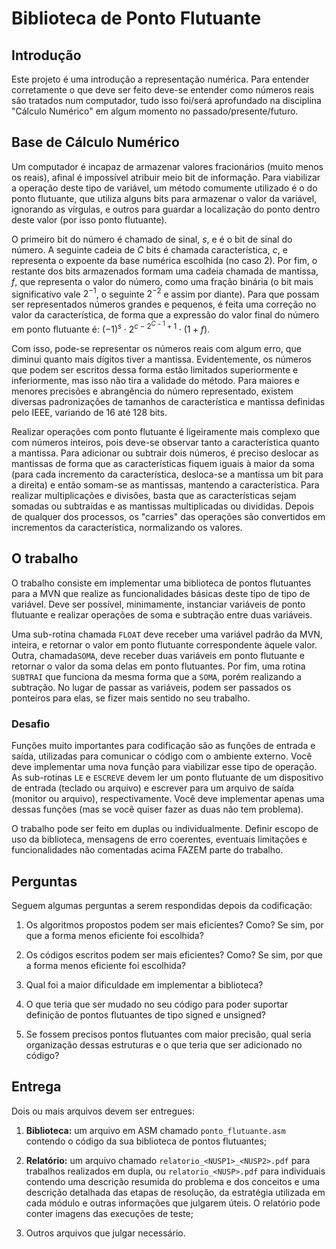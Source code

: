 # Biblioteca de Ponto Flutuante

## Introdução

Este projeto é uma introdução a representação numérica. Para entender
corretamente o que deve ser feito deve-se entender como números reais
são tratados num computador, tudo isso foi/será aprofundado na
disciplina "Cálculo Numérico" em algum momento no
passado/presente/futuro.

## Base de Cálculo Numérico

Um computador é incapaz de armazenar valores fracionários (muito menos
os reais), afinal é impossível atribuir meio bit de informação. Para
viabilizar a operação deste tipo de variável, um método comumente
utilizado é o do ponto flutuante, que utiliza alguns bits para armazenar
o valor da variável, ignorando as vírgulas, e outros para guardar a
localização do ponto dentro deste valor (por isso ponto flutuante).

O primeiro bit do número é chamado de sinal, $s$, e é o bit de sinal do
número. A seguinte cadeia de $C$ bits é chamada característica, $c$, e
representa o expoente da base numérica escolhida (no caso 2). Por fim, o
restante dos bits armazenados formam uma cadeia chamada de mantissa,
$f$, que representa o valor do número, como uma fração binária (o bit
mais significativo vale $2^{-1}$, o seguinte $2^{-2}$ e assim por
diante). Para que possam ser representados números grandes e pequenos, é
feita uma correção no valor da característica, de forma que a expressão
do valor final do número em ponto flutuante é:
$(-1)^s\cdot2^{c-2^{C-1}+1}\cdot(1+f)$.

Com isso, pode-se representar os números reais com algum erro, que
diminui quanto mais dígitos tiver a mantissa. Evidentemente, os números
que podem ser escritos dessa forma estão limitados superiormente e
inferiormente, mas isso não tira a validade do método. Para maiores e
menores precisões e abrangência do número representado, existem diversas
padronizações de tamanhos de característica e mantissa definidas pelo
IEEE, variando de 16 até 128 bits.

Realizar operações com ponto flutuante é ligeiramente mais complexo que
com números inteiros, pois deve-se observar tanto a característica quanto a
mantissa. Para adicionar ou subtrair dois números, é preciso deslocar as
mantissas de forma que as características fiquem iguais à maior da soma
(para cada incremento da característica, desloca-se a mantissa um bit
para a direita) e então somam-se as mantissas, mantendo a
característica. Para realizar multiplicações e divisões, basta que as
características sejam somadas ou subtraídas e as mantissas multiplicadas
ou divididas. Depois de qualquer dos processos, os "carries" das
operações são convertidos em incrementos da característica, normalizando
os valores.

## O trabalho

O trabalho consiste em implementar uma biblioteca de pontos flutuantes
para a MVN que realize as funcionalidades básicas deste tipo de tipo de
variável. Deve ser possível, minimamente, instanciar variáveis de ponto
flutuante e realizar operações de soma e subtração entre duas variáveis.

Uma sub-rotina chamada `FLOAT` deve receber uma variável padrão da MVN,
inteira, e retornar o valor em ponto flutuante correspondente àquele
valor. Outra, chamada`SOMA`, deve receber duas variáveis em
ponto flutuante e retornar o valor da soma delas em ponto flutuantes.
Por fim, uma rotina `SUBTRAI` que funciona da mesma forma que a
`SOMA`, porém realizando a subtração. No lugar de passar as variáveis,
podem ser passados os ponteiros para elas, se fizer mais sentido no seu
trabalho.

### Desafio

Funções muito importantes para codificação são as funções de
entrada e saída, utilizadas para comunicar o código com o ambiente
externo. Você deve implementar uma nova função para viabilizar esse tipo
de operação. As sub-rotinas `LE` e `ESCREVE` devem ler um ponto
flutuante de um dispositivo de entrada (teclado ou arquivo) e escrever
para um arquivo de saída (monitor ou arquivo), respectivamente. Você
deve implementar apenas uma dessas funções (mas se você quiser fazer as
duas não tem problema).

O trabalho pode ser feito em duplas ou individualmente. Definir escopo
de uso da biblioteca, mensagens de erro coerentes, eventuais limitações
e funcionalidades não comentadas acima FAZEM parte do trabalho.

## Perguntas

Seguem algumas perguntas a serem respondidas depois da codificação:

1.  Os algoritmos propostos podem ser mais eficientes? Como? Se sim, por
    que a forma menos eficiente foi escolhida?

2.  Os códigos escritos podem ser mais eficientes? Como? Se sim, por que
    a forma menos eficiente foi escolhida?

3.  Qual foi a maior dificuldade em implementar a biblioteca?

4.  O que teria que ser mudado no seu código para poder suportar
    definição de pontos flutuantes de tipo signed e unsigned?

5.  Se fossem precisos pontos flutuantes com maior precisão, qual seria
    organização dessas estruturas e o que teria que ser adicionado no
    código?

## Entrega

Dois ou mais arquivos devem ser entregues:

1.  **Biblioteca:** um arquivo em ASM chamado `ponto_flutuante.asm`
    contendo o código da sua biblioteca de pontos flutuantes;

2.  **Relatório:** um arquivo chamado `relatorio_<NUSP1>_<NUSP2>.pdf` para
    trabalhos realizados em dupla, ou `relatorio_<NUSP>.pdf` para individuais
    contendo uma descrição resumida do problema e dos conceitos e uma descrição
    detalhada das etapas de resolução, da estratégia utilizada em cada módulo
    e outras informações que julgarem úteis. O relatório pode conter imagens
    das execuções de teste;

3.  Outros arquivos que julgar necessário.
